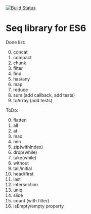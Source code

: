 [![Build Status](https://travis-ci.org/krikus/es6seq.svg?branch=master)](https://travis-ci.org/krikus/es6seq)

# Seq library for ES6

Done list:

0. concat
0. compact
0. chunk
0. filter
0. find
0. has/any
0. map
0. reduce
0. sum (add callback, add tests)
0. toArray (add tests)

ToDo:

0. flatten
0. all
0. at
0. max
0. min
0. zip(withIndex)
0. drop(while)
0. take(while)
0. without
0. tail/initial
0. head/first
0. last
0. intersection
0. uniq
0. slice
0. count (with filter)
0. isEmpty/empty property
